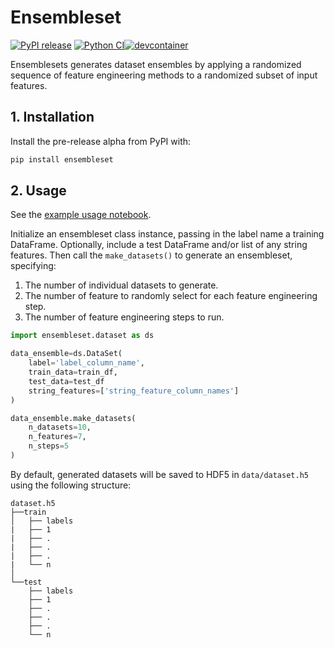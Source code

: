 # Ensembleset

[![PyPI release](https://github.com/gperdrizet/ensembleset/actions/workflows/publish_pypi.yml/badge.svg)](https://github.com/gperdrizet/ensembleset/actions/workflows/publish_pypi.yml) [![Python CI](https://github.com/gperdrizet/ensembleset/actions/workflows/python_ci.yml/badge.svg)](https://github.com/gperdrizet/ensembleset/actions/workflows/python_ci.yml)[![devcontainer](https://github.com/gperdrizet/ensembleset/actions/workflows/codespaces/create_codespaces_prebuilds/badge.svg)](https://github.com/gperdrizet/ensembleset/actions/workflows/codespaces/create_codespaces_prebuilds)

Ensemblesets generates dataset ensembles by applying a randomized sequence of feature engineering methods to a randomized subset of input features.

## 1. Installation

Install the pre-release alpha from PyPI with:

```bash
pip install ensembleset
```

## 2. Usage

See the [example usage notebook](https://github.com/gperdrizet/ensembleset/blob/main/examples/regression_calorie_burn.ipynb).

Initialize an ensembleset class instance, passing in the label name a training DataFrame. Optionally, include a test DataFrame and/or list of any string features. Then call the `make_datasets()` to generate an ensembleset, specifying:

1. The number of individual datasets to generate.
2. The number of feature to randomly select for each feature engineering step.
3. The number of feature engineering steps to run.

```python
import ensembleset.dataset as ds

data_ensemble=ds.DataSet(
    label='label_column_name',
    train_data=train_df,
    test_data=test_df
    string_features=['string_feature_column_names']
)

data_ensemble.make_datasets(
    n_datasets=10,
    n_features=7,
    n_steps=5
)
```

By default, generated datasets will be saved to HDF5 in `data/dataset.h5` using the following structure:

```
dataset.h5
├──train
│   ├── labels
|   ├── 1
|   ├── .
|   ├── .
|   ├── .
|   └── n
│
└──test
    ├── labels
    ├── 1
    ├── .
    ├── .
    ├── .
    └── n
```